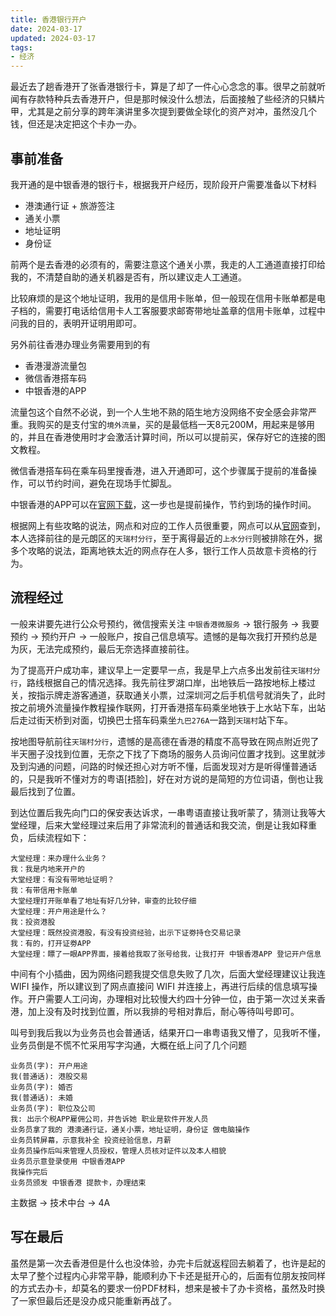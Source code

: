 ```yaml
---
title: 香港银行开户
date: 2024-03-17
updated: 2024-03-17
tags:
- 经济
---
```


最近去了趟香港开了张香港银行卡，算是了却了一件心心念念的事。很早之前就听闻有存款特种兵去香港开户，但是那时候没什么想法，后面接触了些经济的只鳞片甲，尤其是之前分享的跨年演讲里多次提到要做全球化的资产对冲，虽然没几个钱，但还是决定把这个卡办一办。

<!--more-->

## 事前准备

我开通的是中银香港的银行卡，根据我开户经历，现阶段开户需要准备以下材料

- 港澳通行证 + 旅游签注
- 通关小票
- 地址证明
- 身份证

前两个是去香港的必须有的，需要注意这个通关小票，我走的人工通道直接打印给我的，不清楚自助的通关机器是否有，所以建议走人工通道。

比较麻烦的是这个地址证明，我用的是信用卡账单，但一般现在信用卡账单都是电子档的，需要打电话给信用卡人工客服要求邮寄带地址盖章的信用卡账单，过程中问我的目的，表明开证明用即可。

另外前往香港办理业务需要用到的有

- 香港漫游流量包
- 微信香港搭车码
- 中银香港的APP

流量包这个自然不必说，到一个人生地不熟的陌生地方没网络不安全感会非常严重。我购买的是支付宝的`境外流量`，买的是最低档一天8元200M，用起来是够用的，并且在香港使用时才会激活计算时间，所以可以提前买，保存好它的连接的图文教程。

微信香港搭车码在乘车码里搜香港，进入开通即可，这个步骤属于提前的准备操作，可以节约时间，避免在现场手忙脚乱。

中银香港的APP可以在[官网下载](https://www.bochk.com/dam/more/accountopening/sc.html#download)，这一步也是提前操作，节约到场的操作时间。

根据网上有些攻略的说法，网点和对应的工作人员很重要，网点可以从[官网](https://www.bochk.com/sc/branch.html)查到，本人选择前往的是元朗区的`天瑞村分行`，至于离得最近的`上水分行`则被排除在外，据多个攻略的说法，距离地铁太近的网点存在人多，银行工作人员故意卡资格的行为。

## 流程经过

一般来讲要先进行公众号预约，微信搜索关注 `中银香港微服务` -> 银行服务 -> 我要预约 -> 预约开户 -> 一般账户，按自己信息填写。遗憾的是每次我打开预约总是为灰，无法完成预约，最后无奈选择直接前往。

为了提高开户成功率，建议早上一定要早一点，我是早上六点多出发前往`天瑞村分行`，路线根据自己的情况选择。我先前往罗湖口岸，出地铁后一路按地标上楼过关，按指示牌走游客通道，获取通关小票，过深圳河之后手机信号就消失了，此时按之前境外流量操作教程操作联网，打开香港搭车码乘坐地铁于上水站下车，出站后走过街天桥到对面，切换巴士搭车码乘坐`九巴276A`一路到`天瑞村`站下车。

按地图导航前往`天瑞村分行`，遗憾的是高德在香港的精度不高导致在网点附近兜了半天圈子没找到位置，无奈之下找了下商场的服务人员询问位置才找到。这里就涉及到沟通的问题，问路的时候还担心对方听不懂，后面发现对方是听得懂普通话的，只是我听不懂对方的粤语[捂脸]，好在对方说的是简短的方位词语，倒也让我最后找到了位置。

到达位置后我先向门口的保安表达诉求，一串粤语直接让我听蒙了，猜测让我等大堂经理，后来大堂经理过来后用了非常流利的普通话和我交流，倒是让我如释重负，后续流程如下：

```
大堂经理：来办理什么业务？
我：我是内地来开户的
大堂经理：有没有带地址证明？
我：有带信用卡账单
大堂经理打开账单看了地址有好几分钟，审查的比较仔细
大堂经理：开户用途是什么？
我：投资港股
大堂经理：既然投资港股，有没有投资经验，出示下证劵持仓交易记录
我：有的，打开证劵APP
大堂经理：瞟了一眼APP界面，接着给我取了张号给我，让我打开 中银香港APP 登记开户信息
```

中间有个小插曲，因为网络问题我提交信息失败了几次，后面大堂经理建议让我连 WIFI 操作，所以建议到了网点直接问 WIFI 并连接上，再进行后续的信息填写操作。开户需要人工问询，办理相对比较慢大约四十分钟一位，由于第一次过关来香港，加上没有及时找到位置，所以我排的号相对靠后，耐心等待叫号即可。

叫号到我后我以为业务员也会普通话，结果开口一串粤语我又懵了，见我听不懂，业务员倒是不慌不忙采用写字沟通，大概在纸上问了几个问题

```
业务员(字): 开户用途
我(普通话): 港股交易
业务员(字): 婚否
我(普通话): 未婚
业务员(字): 职位及公司
我: 出示个税APP雇佣公司，并告诉她 职业是软件开发人员
业务员拿了我的 港澳通行证，通关小票，地址证明，身份证 做电脑操作
业务员转屏幕，示意我补全 投资经验信息，月薪
业务员操作后叫来管理人员授权，管理人员核对证件以及本人相貌
业务员示意登录使用 中银香港APP
我操作完后
业务员颁发 中银香港 提款卡，办理结束
```

主数据 -> 技术中台 -> 4A

## 写在最后

虽然是第一次去香港但是什么也没体验，办完卡后就返程回去躺着了，也许是起的太早了整个过程内心非常平静，能顺利办下卡还是挺开心的，后面有位朋友按同样的方式去办卡，却莫名的要求一份PDF材料，想来是被卡了办卡资格，虽然及时换了一家但最后还是没办成只能重新再战了。